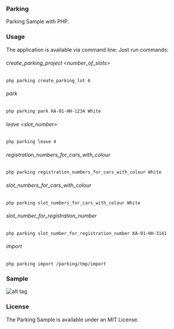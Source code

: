 ### Parking
Parking Sample with PHP.

### Usage

The application is available via command line. Just run commands:

###### create_parking_project <number_of_slots>

```php parking create_parking_lot 6```

###### park <plate> <colour>

```php parking park KA-01-HH-1234 White```

###### leave <slot_number>

```php parking leave 4```

###### registration_numbers_for_cars_with_colour <colour>

```php parking registration_numbers_for_cars_with_colour White```

###### slot_numbers_for_cars_with_colour <colour>

```php parking slot_numbers_for_cars_with_colour White```

###### slot_number_for_registration_number <plate>

```php parking slot_number_for_registration_number KA-01-HH-3141```

###### import <file>

```php parking import /parking/tmp/import```

### Sample

![alt tag](https://github.com/rafaelqueiroz/parking/blob/master/sample_import.png)

### License

The Parking Sample is available under an MIT License.
